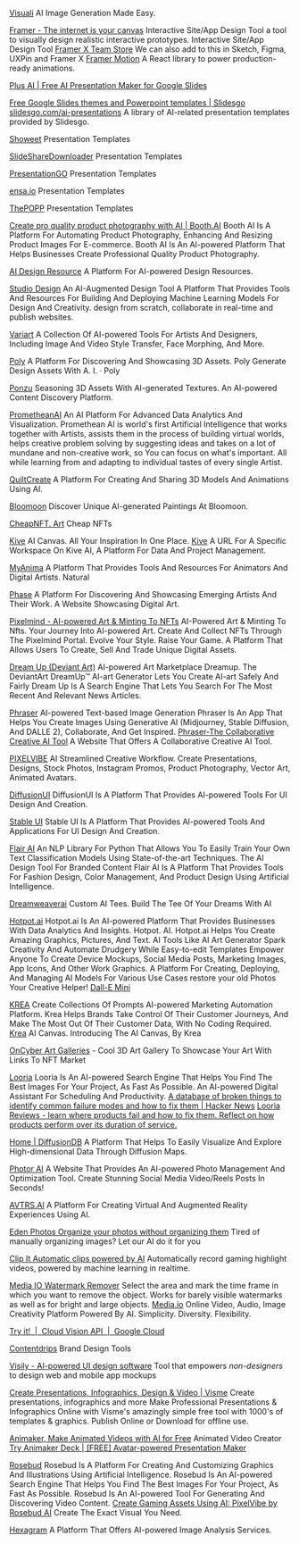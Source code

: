 
[Visuali](http://visuali.io)
AI Image Generation Made Easy.

[Framer - The internet is your canvas](https://www.framer.com/)
Interactive Site/App Design Tool
a tool to visually design realistic interactive prototypes.
Interactive Site/App Design Tool
[Framer X Team Store](https://www.framer.com/design-systems/)
We can also add to this in Sketch, Figma, UXPin and Framer X
[Framer Motion](https://www.framer.com/motion/)
A React library to power production-ready animations.

[Plus AI | Free AI Presentation Maker for Google Slides](https://www.plusdocs.com/)

[Free Google Slides themes and Powerpoint templates | Slidesgo](https://slidesgo.com/)
[slidesgo.com/ai-presentations](https://slidesgo.com/ai-Presentations)
A library of AI-related presentation templates provided by Slidesgo.

[Showeet](https://www.showeet.com/)
Presentation Templates

[SlideShareDownloader](https://slidesharedownloader.ngelmat.net/)
Presentation Templates

[PresentationGO](https://www.presentationgo.com/)
Presentation Templates

[ensa.io](https://ensa.io/)
Presentation Templates

[ThePOPP](https://thepopp.com/)
Presentation Templates

[Create pro quality product photography with AI | Booth.AI](https://www.booth.ai/)
Booth AI Is A Platform For Automating Product Photography, Enhancing And Resizing Product Images For E-commerce.
Booth AI Is An AI-powered Platform That Helps Businesses Create Professional Quality Product Photography.

[AI Design Resource](https://aidesignresource.com/)
A Platform For AI-powered Design Resources.

[Studio Design](http://studio.design)
An AI-Augmented Design Tool
A Platform That Provides Tools And Resources For Building And Deploying Machine Learning Models For Design And Creativity.
design from scratch, collaborate in real-time and publish websites.

[Variart](https://variart.ai/)
A Collection Of AI-powered Tools For Artists And Designers, Including Image And Video Style Transfer, Face Morphing, And More.

[Poly](https://withpoly.com/)
A Platform For Discovering And Showcasing 3D Assets.
Poly Generate Design Assets With A. I. · Poly

[Ponzu](https://www.ponzu.gg/)
Seasoning 3D Assets With AI-generated Textures.
An AI-powered Content Discovery Platform.

[PrometheanAI](https://www.prometheanai.com/)
An AI Platform For Advanced Data Analytics And Visualization.
Promethean AI is world's first Artificial Intelligence that works together with Artists, assists them in the process of building virtual worlds, helps creative problem solving by suggesting ideas and takes on a lot of mundane and non-creative work, so You can focus on what's important. All while learning from and adapting to individual tastes of every single Artist.

[QuiltCreate](http://www.quiltcreate.com)
A Platform For Creating And Sharing 3D Models And Animations Using AI.

[Bloomoon](http://www.bloomoon.art)
Discover Unique AI-generated Paintings At Bloomoon.

[CheapNFT. Art](http://cheapnft.art)
Cheap NFTs

[Kive](http://www.kive.ai)
AI Canvas. All Your Inspiration In One Place.
[Kive](https://kive.ai/mthrfckr/upload?new=false&sessionId=176b86d5-8c10-4a57-9c56-0c27566a8045&withTeam=false&workspaceId=cW0U6DMuehylzCyu6zMA)
A URL For A Specific Workspace On Kive AI, A Platform For Data And Project Management.

[MyAnima](http://myanima.ai)
A Platform That Provides Tools And Resources For Animators And Digital Artists.
Natural

[Phase](https://www.phase.art/)
A Platform For Discovering And Showcasing Emerging Artists And Their Work.
A Website Showcasing Digital Art.

[Pixelmind - AI-powered Art & Minting To NFTs](https://beta.pixelmind.ai/)
AI-Powered Art & Minting To Nfts. Your Journey Into AI-powered Art. Create And Collect NFTs Through The Pixelmind Portal. Evolve Your Style. Raise Your Game.
A Platform That Allows Users To Create, Sell And Trade Unique Digital Assets.

[Dream Up (Deviant Art)](https://www.dreamup.com/)
AI-powered Art Marketplace
Dreamup. The DeviantArt DreamUp™ AI-art Generator Lets You Create AI-art Safely And Fairly
Dream Up Is A Search Engine That Lets You Search For The Most Recent And Relevant News Articles.

[Phraser](https://phraser.tech/)
AI-powered Text-based Image Generation
Phraser Is An App That Helps You Create Images Using Generative AI (Midjourney, Stable Diffusion, And DALLE 2), Collaborate, And Get Inspired.
[Phraser-The Collaborative Creative AI Tool](https://phraser.tech/builder)
A Website That Offers A Collaborative Creative AI Tool.

[PIXELVIBE](https://www.pixelvibe.com/)
AI Streamlined Creative Workflow. Create Presentations, Designs, Stock Photos, Instagram Promos, Product Photography, Vector Art, Animated Avatars.

[DiffusionUI](https://diffusionui.com/b/stable_horde)
DiffusionUI Is A Platform That Provides AI-powered Tools For UI Design And Creation.

[Stable UI](https://aqualxx.github.io/stable-ui/dashboard)
Stable UI Is A Platform That Provides AI-powered Tools And Applications For UI Design And Creation.

[Flair AI](https://flair.ai/)
An NLP Library For Python That Allows You To Easily Train Your Own Text Classification Models Using State-of-the-art Techniques.
The AI Design Tool For Branded Content
Flair AI Is A Platform That Provides Tools For Fashion Design, Color Management, And Product Design Using Artificial Intelligence.

[Dreamweaverai](http://www.dreamweaverai.com)
Custom AI Tees. Build The Tee Of Your Dreams With AI

[Hotpot.ai](https://hotpot.ai/)
Hotpot.ai Is An AI-powered Platform That Provides Businesses With Data Analytics And Insights.
Hotpot. AI. Hotpot.ai Helps You Create Amazing Graphics, Pictures, And Text. AI Tools Like AI Art Generator Spark Creativity And Automate Drudgery While Easy-to-edit Templates Empower Anyone To Create Device Mockups, Social Media Posts, Marketing Images, App Icons, And Other Work Graphics.
A Platform For Creating, Deploying, And Managing AI Models For Various Use Cases
restore your old Photos
Your Creative Helper!
[Dall-E Mini](https://hotpot.ai/dalle-mini)

[KREA](https://krea.ai/)
Create Collections Of Prompts
AI-powered Marketing Automation Platform. Krea Helps Brands Take Control Of Their Customer Journeys, And Make The Most Out Of Their Customer Data, With No Coding Required.
[Krea](http://updates.krea.ai)
AI Canvas. Introducing The AI Canvas, By Krea

[OnCyber Art Galleries](https://oncyber.io/) - Cool 3D Art Gallery To Showcase Your Art With Links To NFT Market

[Looria](https://looria.com/)
Looria Is An AI-powered Search Engine That Helps You Find The Best Images For Your Project, As Fast As Possible.
An AI-powered Digital Assistant For Scheduling And Productivity.
[A database of broken things to identify common failure modes and how to fix them | Hacker News](https://news.ycombinator.com/item?id=30335314)
[Looria Reviews - learn where products fail and how to fix them. Reflect on how products perform over its duration of service.](https://www.looria.com/reviews)

[Home | DiffusionDB](https://poloclub.github.io/diffusiondb/)
A Platform That Helps To Easily Visualize And Explore High-dimensional Data Through Diffusion Maps.

[Photor AI](https://photor.io/photoscore)
A Website That Provides An AI-powered Photo Management And Optimization Tool.
Create Stunning Social Media Video/Reels Posts In Seconds!

[AVTRS.AI](http://www.avtrs.ai)
A Platform For Creating Virtual And Augmented Reality Experiences Using AI.

[Eden Photos Organize your photos without organizing them](https://edenphotos.io/download)
Tired of manually organizing images? Let our AI do it for you

[Clip It Automatic clips powered by AI](https://hypetrigger.io/clipit/)
Automatically record gaming highlight videos, powered by machine learning in realtime.

[Media IO Watermark Remover](https://www.media.io/app/removeWatermark)
Select the area and mark the time frame in which you want to remove the object. Works for barely visible watermarks as well as for bright and large objects.
[Media.io](https://www.media.io/)
Online Video, Audio, Image Creativity Platform Powered By AI. Simplicity. Diversity. Flexibility.

[Try it!  |  Cloud Vision API  |  Google Cloud](https://cloud.google.com/vision/docs/drag-and-drop)

[Contentdrips](https://contentdrips.com/)
Brand Design Tools

[Visily - AI-powered UI design software](https://www.visily.ai/)
Tool that empowers _non-designers_ to design web and mobile app mockups

[Create Presentations, Infographics, Design & Video | Visme](https://www.visme.co/)
Create presentations, infographics and more
Make Professional Presentations & Infographics Online with Visme's amazingly simple free tool with 1000's of templates & graphics. Publish Online or Download for offline use.

[Animaker, Make Animated Videos with AI for Free](https://www.animaker.com/)
Animated Video Creator
[Try Animaker Deck | [FREE] Avatar-powered Presentation Maker](https://www.animaker.com/deck)

[Rosebud](https://www.rosebud.ai/)
Rosebud Is A Platform For Creating And Customizing Graphics And Illustrations Using Artificial Intelligence.
Rosebud Is An AI-powered Search Engine That Helps You Find The Best Images For Your Project, As Fast As Possible.
Rosebud Is An AI-powered Tool For Generating And Discovering Video Content.
[Create Gaming Assets Using AI: PixelVibe by Rosebud AI](https://www.rosebud.ai/ai-game-assets)
Create The Exact Visual You Need.

[Hexagram](https://www.hexagram.io/)
A Platform That Offers AI-powered Image Analysis Services.
